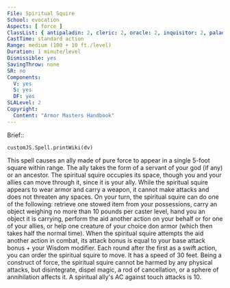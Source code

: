```yaml
---
File: Spiritual Squire
School: evocation
Aspects: [ force ]
ClassList: { antipaladin: 2, cleric: 2, oracle: 2, inquisitor: 2, paladin: 2, shaman: 2, spiritualist: 2 }
CastTime: standard action
Range: medium (100 + 10 ft./level)
Duration: 1 minute/level
Dismissible: yes
SavingThrow: none
SR: no
Components:
  V: yes
  S: yes
  DF: yes
SLALevel: 2
Copyright:
  Content: "Armor Masters Handbook"
---
```

Brief:: 

```dataviewjs
customJS.Spell.printWiki(dv)
```

This spell causes an ally made of pure force to appear in a single 5-foot square within range. The ally takes the form of a servant of your god (if any) or an ancestor. The spiritual squire occupies its space, though you and your allies can move through it, since it is your ally. While the spiritual squire appears to wear armor and carry a weapon, it cannot make attacks and does not threaten any spaces. On your turn, the spiritual squire can do one of the following: retrieve one stowed item from your possessions, carry an object weighing no more than 10 pounds per caster level, hand you an object it is carrying, perform the aid another action on your behalf or for one of your allies, or help one creature of your choice don armor (which then takes half the normal time). When the spiritual squire attempts the aid another action in combat, its attack bonus is equal to your base attack bonus + your Wisdom modifier.  Each round after the first as a swift action, you can order the spiritual squire to move. It has a speed of 30 feet. Being a construct of force, the spiritual squire cannot be harmed by any physical attacks, but disintegrate, dispel magic, a rod of cancellation, or a sphere of annihilation affects it. A spiritual ally's AC against touch attacks is 10.
